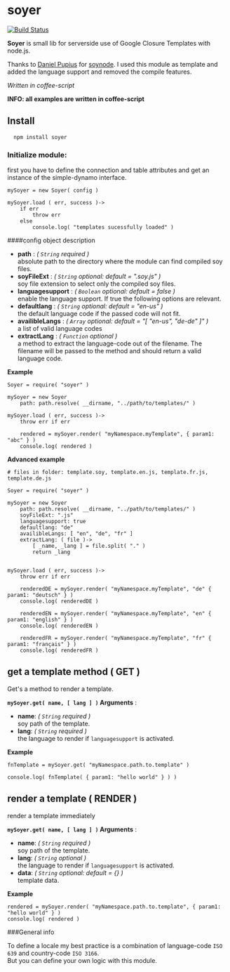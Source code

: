 soyer
===========

[![Build Status](https://secure.travis-ci.org/mpneuried/soyer.png?branch=master)](http://travis-ci.org/mpneuried/soyer)

**Soyer** is small lib for serverside use of Google Closure Templates with node.js.

Thanks to [Daniel Pupius](http://search.npmjs.org/#/_author/Daniel%20Pupius) for [soynode](http://search.npmjs.org/#/soynode). I used this module as template and added the language support and removed the compile features.

*Written in coffee-script*

**INFO: all examples are written in coffee-script**


## Install

```
  npm install soyer
```



### Initialize module:

first you have to define the connection and table attributes and get an instance of the simple-dynamo interface.

```
mySoyer = new Soyer( config )

mySoyer.load ( err, success )->
	if err
		throw err
	else
		console.log( "templates sucessfully loaded" )

```

####config object description

- **path** : *( `String` required )*  
absolute path to the directory where the module can find compiled soy files.
- **soyFileExt** : *( `String` optional: default = ".soy.js" )*  
soy file extension to select only the compiled soy files.
- **languagesupport** : *( `Boolean` optional: default = false )*  
enable the language support. If true the following options are relevant.
- **defaultlang** : *( `String` optional: default = "en-us" )*  
the default language code if the passed code will not fit.
- **availibleLangs** : *( `Array` optional: default = "[ "en-us", "de-de" ]" )*  
a list of valid language codes
- **extractLang** : *( `Function` optional )*  
a method to extract the language-code out of the filename. The filename will be passed to the method and should return a valid language code.

**Example**
```
Soyer = require( "soyer" )

mySoyer = new Soyer
	path: path.resolve( __dirname, "../path/to/templates/" ) 

mySoyer.load ( err, success )->
	throw err if err

	rendered = mySoyer.render( "myNamespace.myTemplate", { param1: "abc" } )
	console.log( rendered )
```

**Advanced example**
```
# files in folder: template.soy, template.en.js, template.fr.js, template.de.js

Soyer = require( "soyer" )

mySoyer = new Soyer
	path: path.resolve( __dirname, "../path/to/templates/" ) 
	soyFileExt: ".js"
	languagesupport: true
	defaultlang: "de"
	availibleLangs: [ "en", "de", "fr" ]
	extractLang: ( file )->
		[ _name, _lang ] = file.split( "." )
		return _lang


mySoyer.load ( err, success )->
	throw err if err

	renderedDE = mySoyer.render( "myNamespace.myTemplate", "de" { param1: "deutsch" } )
	console.log( renderedDE )

	renderedEN = mySoyer.render( "myNamespace.myTemplate", "en" { param1: "english" } )
	console.log( renderedEN )

	renderedFR = mySoyer.render( "myNamespace.myTemplate", "fr" { param1: "français" } )
	console.log( renderedFR )
```


## get a template method ( GET )

Get's a method to render a template.

**`mySoyer.get( name, [ lang ] )` Arguments** : 

- **name**: *( `String` required )*  
soy path of the template.  
- **lang**: *( `String` required )*  
the language to render if `languagesupport` is activated.  

**Example**
```
fnTemplate = mySoyer.get( "myNamespace.path.to.template" )

console.log( fnTemplate( { param1: "hello world" } ) )
```

## render a template ( RENDER )

render a template immediately

**`mySoyer.get( name, [ lang ] )` Arguments** : 

- **name**: *( `String` required )*  
soy path of the template.  
- **lang**: *( `String` optional )*  
the language to render if `languagesupport` is activated.  
- **data**: *( `String` optional: default = {} )*  
template data.  

**Example**
```
rendered = mySoyer.render( "myNamespace.path.to.template", { param1: "hello world" } )
console.log( rendered )
```


###General info

To define a locale my best practice is a combination of language-code `ISO 639` and country-code `ISO 3166`.  
But you can define your own logic with this module.